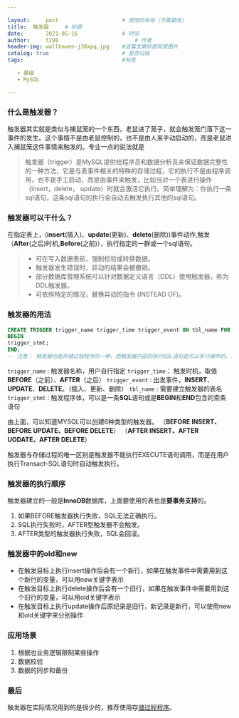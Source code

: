 ```yaml
---

layout:     post   				    # 使用的布局（不需要改）
title: 	触发器		# 标题 
date:       2021-05-16				# 时间
author:     t298						# 作者
header-img: wallhaven-j38xpq.jpg 	#这篇文章标题背景图片
catalog: true 						# 是否归档
tags:								#标签

   - 基础
   - MySQL

---
```


### 什么是触发器？

触发器其实就是类似与捕鼠笼的一个东西，老鼠进了笼子，就会触发笼门落下这一事件的发生。这个事情不是由老鼠控制的，也不是由人来手动启动的，而是老鼠进入捕鼠笼这件事情来触发的。专业一点的说法就是

> 触发器（trigger）是MySQL提供给程序员和数据分析员来保证数据完整性的一种方法，它是与表事件相关的特殊的存储过程，它的执行不是由程序调用，也不是手工启动，而是由事件来触发，比如当对一个表进行操作（insert，delete， update）时就会激活它执行。简单理解为：你执行一条sql语句，这条sql语句的执行会自动去触发执行其他的sql语句。



### 触发器可以干什么？

在指定表上，(**insert**(插入)、**update**(更新)、**delete**(删除))事件动作,触发（**After**(之后)时机,**Before**(之前)），执行指定的一群或一个sql语句。

> - 可在写入数据表前，强制检验或转换数据。
> - 触发器发生错误时，异动的结果会被撤销。
> - 部分数据库管理系统可以针对数据定义语言（DDL）使用触发器，称为DDL触发器。
> - 可依照特定的情况，替换异动的指令 (INSTEAD OF)。



### 触发器的用法

```sql
CREATE TRIGGER trigger_name trigger_time trigger_event ON tbl_name FOR EACH ROW
BEGIN
trigger_stmt;
END;
-- 注意： 触发器也是存储过程程序的一种，而触发器内部的执行SQL语句是可以多行操作的，所以在MySQL的存储过程程序中，要定义结束符。
```

`trigger_name` : 触发器名称，用户自行指定
 `trigger_time`： 触发时机，取值**BEFORE**（之前）、**AFTER**（之后）
 `trigger_event` : 出发事件，**INSERT**、**UPDATE**、**DELETE**。（插入、更新、删除）
 `tbl_name` : 需要建立触发器的表名
 `trigger_stmt` : 触发程序体，可以是一条**SQL**语句或是**BEGIN**和**END**包含的索条语句

由上面，可以知道MYSQL可以创建6种类型的触发器。
 （**BEFORE INSERT、BEFORE UPDATE、BEFORE DELETE**）
 （**AFTER INSERT、AFTER UODATE、AFTER DELETE**）

触发器与存储过程的唯一区别是触发器不能执行EXECUTE语句调用，而是在用户执行Transact-SQL语句时自动触发执行。



### 触发器的执行顺序

触发器建立的一般是**InnoDB**数据库，上面要使用的表也是**要事务支持**的。

1. 如果BEFORE触发器执行失败，SQL无法正确执行。
2. SQL执行失败时，AFTER型触发器不会触发。
3. AFTER类型的触发器执行失败，SQL会回滚。



### 触发器中的old和new

- 在触发目标上执行insert操作后会有一个新行，如果在触发事件中需要用到这个新行的变量，可以用new关键字表示
- 在触发目标上执行delete操作后会有一个旧行，如果在触发事件中需要用到这个旧行的变量，可以用old关键字表示
- 在触发目标上执行update操作后原纪录是旧行，新记录是新行，可以使用new和old关键字来分别操作



### 应用场景

1. 根据也业务逻辑限制某些操作
2. 数据校验
3. 数据的同步和备份



### 最后

触发器在实际情况用到的是很少的，推荐使用存[储过程程序](https://github.com/Ziphtracks/JavaLearningmanual/blob/master/docs/Database/MySQL%E5%AD%98%E5%82%A8%E8%BF%87%E7%A8%8B.md)。



